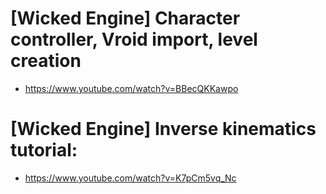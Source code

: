 
# [Wicked Engine] Character controller, Vroid import, level creation
 - https://www.youtube.com/watch?v=BBecQKKawpo

# [Wicked Engine] Inverse kinematics tutorial:
 - https://www.youtube.com/watch?v=K7pCm5vq_Nc










